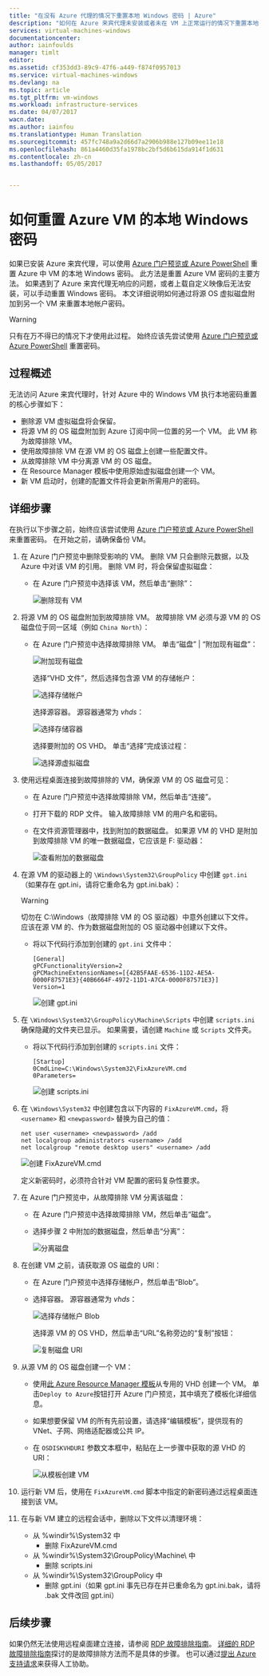 ```yaml
---
title: "在没有 Azure 代理的情况下重置本地 Windows 密码 | Azure"
description: "如何在 Azure 来宾代理未安装或者未在 VM 上正常运行的情况下重置本地 Windows 用户帐户密码"
services: virtual-machines-windows
documentationcenter: 
author: iainfoulds
manager: timlt
editor: 
ms.assetid: cf353dd3-89c9-47f6-a449-f874f0957013
ms.service: virtual-machines-windows
ms.devlang: na
ms.topic: article
ms.tgt_pltfrm: vm-windows
ms.workload: infrastructure-services
ms.date: 04/07/2017
wacn.date: 
ms.author: iainfou
ms.translationtype: Human Translation
ms.sourcegitcommit: 457fc748a9a2d66d7a2906b988e127b09ee11e18
ms.openlocfilehash: 861a4460d35fa1978bc2bf5d6b615da914f1d631
ms.contentlocale: zh-cn
ms.lasthandoff: 05/05/2017


---
```

# <a name="how-to-reset-local-windows-password-for-azure-vm"></a>如何重置 Azure VM 的本地 Windows 密码
如果已安装 Azure 来宾代理，可以使用 [Azure 门户预览或 Azure PowerShell](reset-rdp.md?toc=%2fvirtual-machines%2fwindows%2ftoc.json) 重置 Azure 中 VM 的本地 Windows 密码。 此方法是重置 Azure VM 密码的主要方法。 如果遇到了 Azure 来宾代理无响应的问题，或者上载自定义映像后无法安装，可以手动重置 Windows 密码。 本文详细说明如何通过将源 OS 虚拟磁盘附加到另一个 VM 来重置本地帐户密码。 

> [!WARNING]
> 只有在万不得已的情况下才使用此过程。 始终应该先尝试使用 [Azure 门户预览或 Azure PowerShell](reset-rdp.md?toc=%2fvirtual-machines%2fwindows%2ftoc.json) 重置密码。
> 
> 

## <a name="overview-of-the-process"></a>过程概述
无法访问 Azure 来宾代理时，针对 Azure 中的 Windows VM 执行本地密码重置的核心步骤如下：

* 删除源 VM 虚拟磁盘将会保留。
* 将源 VM 的 OS 磁盘附加到 Azure 订阅中同一位置的另一个 VM。 此 VM 称为故障排除 VM。
* 使用故障排除 VM 在源 VM 的 OS 磁盘上创建一些配置文件。
* 从故障排除 VM 中分离源 VM 的 OS 磁盘。
* 在 Resource Manager 模板中使用原始虚拟磁盘创建一个 VM。
* 新 VM 启动时，创建的配置文件将会更新所需用户的密码。

## <a name="detailed-steps"></a>详细步骤
在执行以下步骤之前，始终应该尝试使用 [Azure 门户预览或 Azure PowerShell](reset-rdp.md?toc=%2fvirtual-machines%2fwindows%2ftoc.json) 来重置密码。 在开始之前，请确保备份 VM。 

1. 在 Azure 门户预览中删除受影响的 VM。 删除 VM 只会删除元数据，以及 Azure 中对该 VM 的引用。 删除 VM 时，将会保留虚拟磁盘：

    * 在 Azure 门户预览中选择该 VM，然后单击“删除”： 

        ![删除现有 VM](./media/reset-local-password-without-agent/delete_vm.png)
2. 将源 VM 的 OS 磁盘附加到故障排除 VM。 故障排除 VM 必须与源 VM 的 OS 磁盘位于同一区域（例如 `China North`）：

    * 在 Azure 门户预览中选择故障排除 VM。 单击“磁盘” | “附加现有磁盘”：

        ![附加现有磁盘](./media/reset-local-password-without-agent/disks_attach_existing.png)

        选择“VHD 文件”，然后选择包含源 VM 的存储帐户： 

        ![选择存储帐户](./media/reset-local-password-without-agent/disks_select_storageaccount.png)

        选择源容器。 源容器通常为 *vhds*：

        ![选择存储容器](./media/reset-local-password-without-agent/disks_select_container.png)

        选择要附加的 OS VHD。 单击“选择”完成该过程： 

        ![选择源虚拟磁盘](./media/reset-local-password-without-agent/disks_select_source_vhd.png)
3. 使用远程桌面连接到故障排除的 VM，确保源 VM 的 OS 磁盘可见：

    * 在 Azure 门户预览中选择故障排除 VM，然后单击“连接”。
    * 打开下载的 RDP 文件。 输入故障排除 VM 的用户名和密码。
    * 在文件资源管理器中，找到附加的数据磁盘。 如果源 VM 的 VHD 是附加到故障排除 VM 的唯一数据磁盘，它应该是 F: 驱动器：

        ![查看附加的数据磁盘](./media/reset-local-password-without-agent/troubleshooting_vm_fileexplorer.png)
4. 在源 VM 的驱动器上的 `\Windows\System32\GroupPolicy` 中创建 `gpt.ini`（如果存在 gpt.ini，请将它重命名为 gpt.ini.bak）：

    > [!WARNING]
    > 切勿在 C:\Windows（故障排除 VM 的 OS 驱动器）中意外创建以下文件。 应该在源 VM 的、作为数据磁盘附加的 OS 驱动器中创建以下文件。
    > 
    > 

    * 将以下代码行添加到创建的 `gpt.ini` 文件中：

        ```
        [General]
        gPCFunctionalityVersion=2
        gPCMachineExtensionNames=[{42B5FAAE-6536-11D2-AE5A-0000F87571E3}{40B6664F-4972-11D1-A7CA-0000F87571E3}]
        Version=1
        ```

        ![创建 gpt.ini](./media/reset-local-password-without-agent/create_gpt_ini.png)
5. 在 `\Windows\System32\GroupPolicy\Machine\Scripts` 中创建 `scripts.ini` 确保隐藏的文件夹已显示。 如果需要，请创建 `Machine` 或 `Scripts` 文件夹。

    * 将以下代码行添加到创建的 `scripts.ini` 文件：

        ```
        [Startup]
        0CmdLine=C:\Windows\System32\FixAzureVM.cmd
        0Parameters=
        ```

        ![创建 scripts.ini](./media/reset-local-password-without-agent/create_scripts_ini.png)
6. 在 `\Windows\System32` 中创建包含以下内容的 `FixAzureVM.cmd`，将 `<username>` 和 `<newpassword>` 替换为自己的值：

    ```
    net user <username> <newpassword> /add
    net localgroup administrators <username> /add
    net localgroup "remote desktop users" <username> /add

    ```

    ![创建 FixAzureVM.cmd](./media/reset-local-password-without-agent/create_fixazure_cmd.png)

    定义新密码时，必须符合针对 VM 配置的密码复杂性要求。
7. 在 Azure 门户预览中，从故障排除 VM 分离该磁盘：

    * 在 Azure 门户预览中选择故障排除 VM，然后单击“磁盘”。
    * 选择步骤 2 中附加的数据磁盘，然后单击“分离”： 

        ![分离磁盘](./media/reset-local-password-without-agent/detach_disk.png)
8. 在创建 VM 之前，请获取源 OS 磁盘的 URI：

    * 在 Azure 门户预览中选择存储帐户，然后单击“Blob”。
    * 选择容器。 源容器通常为 *vhds*：

        ![选择存储帐户 Blob](./media/reset-local-password-without-agent/select_storage_details.png)

        选择源 VM 的 OS VHD，然后单击“URL”名称旁边的“复制”按钮：

        ![复制磁盘 URI](./media/reset-local-password-without-agent/copy_source_vhd_uri.png)
9. 从源 VM 的 OS 磁盘创建一个 VM：

    * 使用[此 Azure Resource Manager 模板](https://github.com/Azure/azure-quickstart-templates/tree/master/201-vm-specialized-vhd)从专用的 VHD 创建一个 VM。 单击`Deploy to Azure`按钮打开 Azure 门户预览，其中填充了模板化详细信息。
    * 如果想要保留 VM 的所有先前设置，请选择“编辑模板”，提供现有的 VNet、子网、网络适配器或公共 IP。
    * 在 `OSDISKVHDURI` 参数文本框中，粘贴在上一步骤中获取的源 VHD 的 URI：

        ![从模板创建 VM](./media/reset-local-password-without-agent/create_new_vm_from_template.png)
10. 运行新 VM 后，使用在 `FixAzureVM.cmd` 脚本中指定的新密码通过远程桌面连接到该 VM。
11. 在与新 VM 建立的远程会话中，删除以下文件以清理环境：

    * 从 %windir%\System32 中
      * 删除 FixAzureVM.cmd
    * 从 %windir%\System32\GroupPolicy\Machine\ 中
      * 删除 scripts.ini
    * 从 %windir%\System32\GroupPolicy 中
      * 删除 gpt.ini（如果 gpt.ini 事先已存在并已重命名为 gpt.ini.bak，请将 .bak 文件改回 gpt.ini）

## <a name="next-steps"></a>后续步骤
如果仍然无法使用远程桌面建立连接，请参阅 [RDP 故障排除指南](troubleshoot-rdp-connection.md?toc=%2fvirtual-machines%2fwindows%2ftoc.json)。 [详细的 RDP 故障排除指南](detailed-troubleshoot-rdp.md?toc=%2fvirtual-machines%2fwindows%2ftoc.json)探讨的是故障排除方法而不是具体的步骤。 也可以通过[提出 Azure 支持请求](https://www.azure.cn/support/contact/)来获得人工协助。

